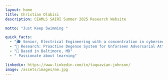 ```yaml
---
layout: home
title: Christian Olabisi
description: CEAMLS SAIRI Summer 2025 Research Website

motto: "Just Keep Swimming "

quick_facts:
  - "🎓 Senior, Electrical Engineering with a concentration in cybersecurity  @ Morgan State University"
  - "🔬 Research: Proactive Degense System for Unforseen Adversarial Attacks "
  - "📍 Based in Baltimore, MD"
  - " Passionate about learning"

linkedin: https://www.linkedin.com/in/taquavian-johnson/
image: /assets/images/me.jpg
---
```

